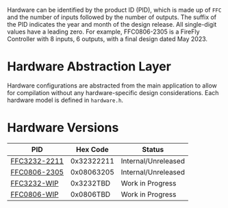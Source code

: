 Hardware can be identified by the product ID (PID), which is made up of `FFC` and the number of inputs followed by the number of outputs.  The suffix of the PID indicates the year and month of the design release.  All single-digit values have a leading zero.  For example, FFC0806-2305 is a FireFly Controller with 8 inputs, 6 outputs, with a final design dated May 2023.

# Hardware Abstraction Layer

Hardware configurations are abstracted from the main application to allow for compilation without any hardware-specific design considerations.  Each hardware model is defined in `hardware.h`.


# Hardware Versions
| PID | Hex Code | Status |
| --- | -------- | ------ |
| [FFC3232-2211](FFC3232_2211) | 0x32322211 | Internal/Unreleased |
| [FFC0806-2305](FFC0806_2305) | 0x08063205 | Internal/Unreleased |
| [FFC3232-WIP](FFC3232_2211) | 0x3232TBD | Work in Progress |
| [FFC0806-WIP](FFC0806_2305) | 0x0806TBD | Work in Progress |
